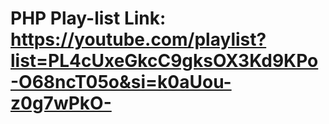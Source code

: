 # PHP Play-list Link: https://youtube.com/playlist?list=PL4cUxeGkcC9gksOX3Kd9KPo-O68ncT05o&si=k0aUou-z0g7wPkO-
